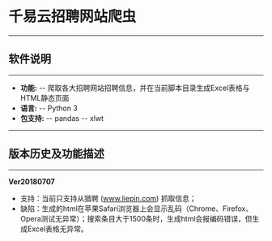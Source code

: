 # 千易云招聘网站爬虫


----------

软件说明
-

----------
- **功能:**
-- 爬取各大招聘网站招聘信息，并在当前脚本目录生成Excel表格与HTML静态页面
- **语言:**
-- Python 3
- **包支持:**
-- pandas
-- xlwt


----------


版本历史及功能描述
-


----------


**Ver20180707**
- 支持：当前只支持从猎聘 (www.liepin.com) 抓取信息；
- 缺陷：生成的html在苹果Safari浏览器上会显示乱码（Chrome、Firefox、Opera测试无异常）；搜索条目大于1500条时，生成html会报编码错误，但生成Excel表格无异常。
